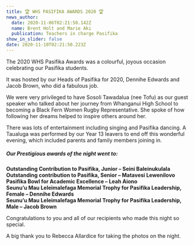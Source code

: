 ```yaml
---
title: 🏆 WHS PASIFIKA AWARDS 2020 🏆
news_author:
  date: 2020-11-06T02:21:50.142Z
  name: Brent Holt and Marie Aki
  publication: Teachers in charge Pasifika
show_in_slider: false
date: 2020-11-10T02:21:50.223Z
---
```

The 2020 WHS Pasifika Awards was a colourful, joyous occasion celebrating our Pasifika students.   

It was hosted by our Heads of Pasifika for 2020, Dennihe Edwards and Jacob Brown, who did a fabulous job.

We were very privileged to have Sosoli Tawadalua (nee Tofu) as our guest speaker who talked about her journey from Whanganui High School to becoming a Black Fern Women Rugby Representative.  She spoke of how following her dreams helped to inspire others around her.

There was lots of entertainment including singing and Pasifika dancing. A Taualuga was performed by our Year 13 leavers to end off this wonderful evening, which included parents and family members joining in.

##### Our Prestigious awards of the night went to:

**Outstanding Contribution to Pasifika, Junior – Seini Baleinukulala**  
**Outstanding contribution to Pasifika, Senior – Matavesi Lewenilovo** 
**Pasifika Bowl for Academic Excellence – Leah Aiono**   
**Seunu’u Mau Leleimalefaga Memorial Trophy for Pasifika Leadership, Female – Dennihe Edwards**  
**Seunu’u Mau Leleimalefaga Memorial Trophy for Pasifika Leadership, Male – Jacob Brown**  

Congratulations to you and all of our recipients who made this night so special.
    
A big thank you to Rebecca Allardice for taking the photos on the night.